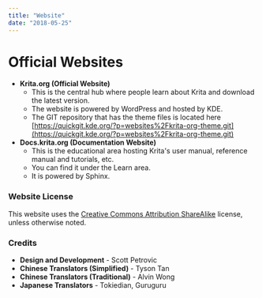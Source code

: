```yaml
---
title: "Website"
date: "2018-05-25"
---
```


# Official Websites

- **Krita.org (Official Website)**
    - This is the central hub where people learn about Krita and download the latest version.
    - The website is powered by WordPress and hosted by KDE.
    - The GIT repository that has the theme files is located here [https://quickgit.kde.org/?p=websites%2Fkrita-org-theme.git](https://quickgit.kde.org/?p=websites%2Fkrita-org-theme.git)
- **Docs.krita.org (Documentation Website)**
    - This is the educational area hosting Krita's user manual, reference manual and tutorials, etc.
    - You can find it under the Learn area.
    - It is powered by Sphinx.

### Website License

This website uses the [Creative Commons Attribution ShareAlike](https://creativecommons.org/licenses/by-sa/4.0/) license, unless otherwise noted.

### Credits

- **Design and Development** - Scott Petrovic
- **Chinese Translators (Simplified)** - Tyson Tan
- **Chinese Translators (Traditional)** - Alvin Wong
- **Japanese Translators** - Tokiedian, Guruguru
